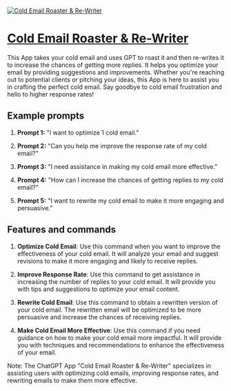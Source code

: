 [![Cold Email Roaster & Re-Writer](https://files.oaiusercontent.com/file-dgNw4iMJmBoWuRzRYRv1SdFT?se=2123-10-19T20%3A59%3A22Z&sp=r&sv=2021-08-06&sr=b&rscc=max-age%3D31536000%2C%20immutable&rscd=attachment%3B%20filename%3Dimage%25201014.png&sig=NUaUzsv1zIQpUCCIkAI%2BvRblard/MhN8ouTuphbBKTE%3D)](https://chat.openai.com/g/g-ss14qqAyv-cold-email-roaster-re-writer)

# [Cold Email Roaster & Re-Writer](https://chat.openai.com/g/g-ss14qqAyv-cold-email-roaster-re-writer)

This App takes your cold email and uses GPT to roast it and then re-writes it to increase the chances of getting more replies. It helps you optimize your email by providing suggestions and improvements. Whether you're reaching out to potential clients or pitching your ideas, this App is here to assist you in crafting the perfect cold email. Say goodbye to cold email frustration and hello to higher response rates!

## Example prompts

1. **Prompt 1:** "I want to optimize 1 cold email."

2. **Prompt 2:** "Can you help me improve the response rate of my cold email?"

3. **Prompt 3:** "I need assistance in making my cold email more effective."

4. **Prompt 4:** "How can I increase the chances of getting replies to my cold email?"

5. **Prompt 5:** "I want to rewrite my cold email to make it more engaging and persuasive."


## Features and commands

1. **Optimize Cold Email**: Use this command when you want to improve the effectiveness of your cold email. It will analyze your email and suggest revisions to make it more engaging and likely to receive replies.

2. **Improve Response Rate**: Use this command to get assistance in increasing the number of replies to your cold email. It will provide you with tips and suggestions to optimize your email content.

3. **Rewrite Cold Email**: Use this command to obtain a rewritten version of your cold email. The rewritten email will be optimized to be more persuasive and increase the chances of receiving replies.

4. **Make Cold Email More Effective**: Use this command if you need guidance on how to make your cold email more impactful. It will provide you with techniques and recommendations to enhance the effectiveness of your email.

Note: The ChatGPT App "Cold Email Roaster & Re-Writer" specializes in assisting users with optimizing cold emails, improving response rates, and rewriting emails to make them more effective.